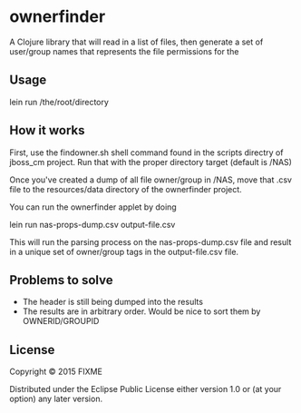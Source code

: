 # ownerfinder

A Clojure library that will read in a list of files, then generate a set of user/group names that represents the
file permissions for the 

## Usage

lein run /the/root/directory

## How it works
First, use the findowner.sh shell command found in the scripts directry of
jboss_cm project. Run that with the proper directory target (default is /NAS)

Once you've created a dump of all file owner/group in /NAS, move that .csv
file to the resources/data directory of the ownerfinder project.

You can run the ownerfinder applet by doing

lein run nas-props-dump.csv output-file.csv

This will run the parsing process on the nas-props-dump.csv file and result
in a unique set of owner/group tags in the output-file.csv file.


## Problems to solve
- The header is still being dumped into the results
- The results are in arbitrary order. Would be nice to sort them by OWNERID/GROUPID


## License

Copyright © 2015 FIXME

Distributed under the Eclipse Public License either version 1.0 or (at
your option) any later version.

